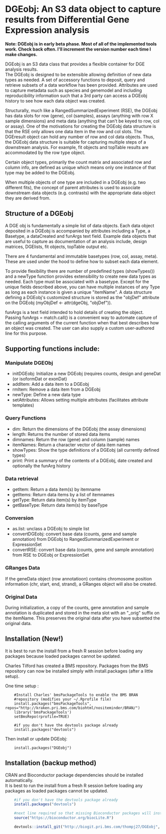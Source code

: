 # DGEobj: An S3 data object to capture results from Differential Gene Expression analysis

**Note: DGEobj is in early beta phase.  Most of all of the implemented tools work.  Check back often.  I'll increment the version number each time I make changes.**

DGEobj is an S3 data class that provides a flexible container for DGE analysis results.  
The DGEobj is designed to be extensible allowing definition of new data types as needed. 
A set of accessory functions to deposit, query and retrieve subsets of a data workflow has been provided.  Attributes are used to capture metadata such as species and genemodel and including reproducibility information such that a 3rd party can access a DGEobj history to see how each data object was created. 

Structurally, much like a RangedSummarizedExperiment (RSE), the DGEobj has data slots for row (gene), col (samples), assays (anything with row X sample dimensions) and meta data (anything that can't be keyed to row, col or assay).  One of the motivations for creating the DGEobj data structure is that the RSE only allows one data item in the row and col slots.  The DGEresult object can hold any number of row and col data objects.  Thus, the DGEobj data structure is suitable for capturing multiple steps of a downstream analysis.  For example, fit objects and topTable results are accommodated by the row type object. 

Certain object types, primarily the count matrix and associated row and column info, are defined as unique which means only one instance of that type may be added to the DGEobj.  

When multiple objects of one type are included in a DGEobj (e.g. two different fits), the concept of parent attributes is used to associate downstream data objects (e.g. contrasts) with the appropriate data object they are derived from.  

## Structure of a DGEobj

A DGE obj is fundamentally a simple list of data objects. Each data object deposited in a DGEobj is accompanied by attributes including a Type, a Basetype, a dataCreated and funArgs text field.  Example data objects that are useful to capture as documentation of an analysis include, design matrices, DGElists, fit objects, topTable output etc. 

There are 4 fundamental and immutable basetypes (row, col, assay, meta).  These are used under the hood to define how to subset each data element.  

To provide flexibility there are number of predefined types (showTypes()) and a newType function provides extensibility to create new data types as needed.  Each type must be associated with a basetype. Except for the unique fields described above, you can have multiple instances of any Type as long as each instance is given a unique "itemName".  A data structure defining a DGEobj's customized structure is stored as the "objDef" attribute on the DGEobj (myObjDef <- attr(dgeObj, "objDef")).  

funArgs is a text field intended to hold details of creating the object.  Passing funArgs = match.call() is a convenient way to automate capture of the calling arguments of the current function when that best describes how an object was created.  The user can also supply a custom user-authored line for this purpose.
  
## Supporting functions include:  

### Manipulate DGEObj  

* initDGEobj: Initialize a new DGEobj (requires counts, design and geneDat (or isoformDat or exonDat)
* addItem:  Add a data item to a DGEobj  
* rmItem:  Remove a data item from a DGEobj  
* newType:  Define a new data type  
* setAttributes: Allows setting multiple attributes (facilitates attribute templates)

### Query Functions  

* dim: Return the dimensions of the DGEobj (the assay dimensions) 
* length: Returns the number of stored data items 
* dimnames:  Return the row (gene) and column (sample) names  
* itemNames:  Return a character vector of data item names  
* showTypes:  Show the type definitions of a DGEobj (all currently defined  types)  
* print:  Print a summary of the contents of a DGEobj, date created and optionally the funArg history  

### Data retrieval  

* getItem:  Return a data item(s) by itemname
* getItems:  Return data items by  a list of itemnames
* getType:  Return data item(s) by itemType
* getBaseType:  Return data item(s) by baseType

### Conversion

* as.list:  unclass a DGEobj to simple list
* convertDGEobj:  convert base data (counts, gene and sample annotation) 
from DGEobj to RangedSummarizedExperiment or ExpressionSet
* convertRSE:    convert base data (counts, gene and sample annotation) 
from RSE to DGEobj or ExpressionSet

### GRanges Data

If the geneData object (row annotatioon) contains chromosome position information (chr, start, end, strand), a GRanges object will also be created. 

### Original Data 

During initialization, a copy of the counts, gene annotation and sample annotation is duplicated and stored in the meta slot with an "_orig" suffix on the itemName.  This preserves the original data after you have subsetted the original data. 

## Installation (New!)

It is best to run the install from a fresh R session before loading any
packages because loaded packages cannot be updated.

Charles Tilford has created a BMS repository.  Packages from the BMS repository
can now be installed simply with install.packages (after a little setup).

One time setup :

```
    #Install Charles' bmsPackageTools to enable the BMS BRAN 
    #repository (modifies your ~/.Rprofile file)
    install.packages("bmsPackageTools", repos="http://kraken.pri.bms.com/biohtml/nositeminder/BRAN/")
    library('bmsPackageTools')
    setBmsRepo(rprofile=TRUE)

    #if you don't have the devtools package already
    install.packages("devtools")
```

Then install or update DGEobj:  

```
    install.packages("DGEobj")

```

## Installation (backup method)

CRAN and Bioconductor package dependencies should be installed automatically.  
It is best to run the install from a fresh R session before loading any packages as loaded packages cannot be updated.

```r
    #if you don't have the devtools package already
    install.packages("devtools") 

    #next line required so that missing Bioconductor packages will install
    source("https://bioconductor.org/biocLite.R")

    devtools::install_git("http://biogit.pri.bms.com/thompj27/DGEobj", repos=BiocInstaller::biocinstallRepos()) 
  
```   
